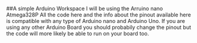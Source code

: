 ##A simple Arduino Workspace
I will be using the Arruino nano Atmega328P
All the code here and the info about the pinout available here is compatible with any type of Arduino nano and Arduino Uno. If you are using any other Arduino Board you should probabily change the pinout but the code will more likely be able to run on your board too.
